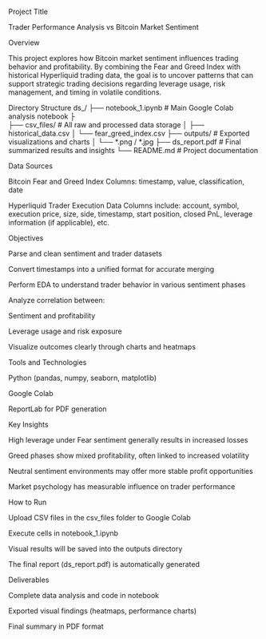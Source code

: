 Project Title

Trader Performance Analysis vs Bitcoin Market Sentiment

Overview

This project explores how Bitcoin market sentiment influences trading behavior and profitability.
By combining the Fear and Greed Index with historical Hyperliquid trading data, the goal is to uncover patterns that can support strategic trading decisions regarding leverage usage, risk management, and timing in volatile conditions.

Directory Structure
ds_<sripriya>/
├── notebook_1.ipynb      # Main Google Colab analysis notebook
├     
├── csv_files/            # All raw and processed data storage
│   ├── historical_data.csv
│   └── fear_greed_index.csv
├── outputs/              # Exported visualizations and charts
│   └── *.png / *.jpg
├── ds_report.pdf         # Final summarized results and insights
└── README.md             # Project documentation

Data Sources

Bitcoin Fear and Greed Index
Columns: timestamp, value, classification, date

Hyperliquid Trader Execution Data
Columns include: account, symbol, execution price, size, side, timestamp, start position, closed PnL, leverage information (if applicable), etc.

Objectives

Parse and clean sentiment and trader datasets

Convert timestamps into a unified format for accurate merging

Perform EDA to understand trader behavior in various sentiment phases

Analyze correlation between:

Sentiment and profitability

Leverage usage and risk exposure

Visualize outcomes clearly through charts and heatmaps

Tools and Technologies

Python (pandas, numpy, seaborn, matplotlib)

Google Colab

ReportLab for PDF generation

Key Insights

High leverage under Fear sentiment generally results in increased losses

Greed phases show mixed profitability, often linked to increased volatility

Neutral sentiment environments may offer more stable profit opportunities

Market psychology has measurable influence on trader performance

How to Run

Upload CSV files in the csv_files folder to Google Colab

Execute cells in notebook_1.ipynb

Visual results will be saved into the outputs directory

The final report (ds_report.pdf) is automatically generated

Deliverables

Complete data analysis and code in notebook

Exported visual findings (heatmaps, performance charts)

Final summary in PDF format
